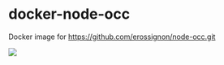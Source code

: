 # docker-node-occ
Docker image for https://github.com/erossignon/node-occ.git

[![](https://badge.imagelayers.io/lorinma/node-occ:master.svg)](https://imagelayers.io/?images=lorinma/node-occ:master 'Get your own badge on imagelayers.io')
